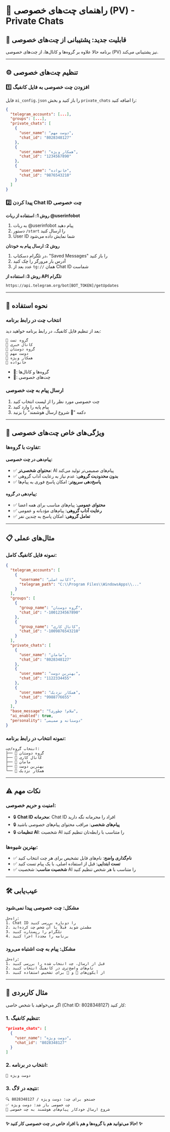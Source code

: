 # 📝 راهنمای چت‌های خصوصی (PV) - Private Chats

## 🔹 قابلیت جدید: پشتیبانی از چت‌های خصوصی

برنامه حالا علاوه بر گروه‌ها و کانال‌ها، از چت‌های خصوصی (PV) نیز پشتیبانی می‌کند.

---

## ⚙️ تنظیم چت‌های خصوصی

### 1️⃣ افزودن چت خصوصی به فایل کانفیگ

فایل `ai_config.json` را باز کنید و بخش `private_chats` را اضافه کنید:

```json
{
  "telegram_accounts": [...],
  "groups": [...],
  "private_chats": [
    {
      "user_name": "دوست مهم",
      "chat_id": "8028348127"
    },
    {
      "user_name": "همکار ویژه", 
      "chat_id": "1234567890"
    },
    {
      "user_name": "خانواده",
      "chat_id": "9876543210"
    }
  ]
}
```

### 2️⃣ پیدا کردن Chat ID چت خصوصی

**روش 1: استفاده از ربات @userinfobot**
1. به ربات @userinfobot پیام دهید
2. دستور `/start` را ارسال کنید
3. User ID شما نمایش داده می‌شود

**روش 2: ارسال پیام به خودتان**
1. در تلگرام دسکتاپ، "Saved Messages" را باز کنید
2. آدرس بار مرورگر را چک کنید
3. عدد بعد از `tg://` همان Chat ID شماست

**روش 3: استفاده از API تلگرام**
```
https://api.telegram.org/bot[BOT_TOKEN]/getUpdates
```

---

## 🎯 نحوه استفاده

### انتخاب چت در رابط برنامه

بعد از تنظیم فایل کانفیگ، در رابط برنامه خواهید دید:

```
📢 گروه تست
📢 کانال خبری  
📢 گروه دوستان
💬 دوست مهم
💬 همکار ویژه
💬 خانواده
```

- **📢**: گروه‌ها و کانال‌ها
- **💬**: چت‌های خصوصی

### ارسال پیام به چت خصوصی

1. چت خصوصی مورد نظر را از لیست انتخاب کنید
2. پیام پایه را وارد کنید
3. دکمه "🚀 شروع ارسال هوشمند" را بزنید

---

## 🤖 ویژگی‌های خاص چت‌های خصوصی

### تفاوت با گروه‌ها:

#### پیام‌دهی در چت خصوصی:
- ✅ **محتوای شخصی‌تر**: AI پیام‌های صمیمی‌تر تولید می‌کند
- ✅ **بدون محدودیت گروهی**: عدم نیاز به رعایت آداب گروهی
- ✅ **پاسخ‌دهی سریع‌تر**: امکان پاسخ فوری به پیام‌ها

#### پیام‌دهی در گروه:
- ✅ **محتوای عمومی**: پیام‌های مناسب برای همه اعضا
- ✅ **رعایت آداب گروهی**: پیام‌های مؤدبانه و عمومی
- ✅ **تعامل گروهی**: امکان پاسخ به چندین نفر

---

## 📋 مثال‌های عملی

### نمونه فایل کانفیگ کامل:

```json
{
  "telegram_accounts": [
    {
      "username": "اکانت اصلی",
      "telegram_path": "C:\\Program Files\\WindowsApps\\..."
    }
  ],
  "groups": [
    {
      "group_name": "گروه دوستان",
      "chat_id": "-1001234567890"
    },
    {
      "group_name": "کانال کاری",
      "chat_id": "-1009876543210"  
    }
  ],
  "private_chats": [
    {
      "user_name": "مامان",
      "chat_id": "8028348127"
    },
    {
      "user_name": "بهترین دوست",
      "chat_id": "1122334455"
    },
    {
      "user_name": "همکار نزدیک",
      "chat_id": "9988776655"
    }
  ],
  "base_message": "سلام! چطوری؟",
  "ai_enabled": true,
  "personality": "دوستانه و صمیمی"
}
```

### نمونه انتخاب در رابط برنامه:

```
انتخاب گروه/چت:
├── 📢 گروه دوستان
├── 📢 کانال کاری  
├── 💬 مامان
├── 💬 بهترین دوست
└── 💬 همکار نزدیک
```

---

## ⚠️ نکات مهم

### امنیت و حریم خصوصی:
- 🔒 **Chat ID محرمانه**: Chat ID افراد را محرمانه نگه دارید
- 🔒 **پیام‌های شخصی**: مراقب محتوای پیام‌های خصوصی باشید
- 🔒 **تنظیمات AI**: شخصیت AI را متناسب با رابطه‌تان تنظیم کنید

### بهترین شیوه‌ها:
- ✅ **نام‌گذاری واضح**: نام‌های قابل تشخیص برای هر چت انتخاب کنید
- ✅ **تست ابتدایی**: قبل از استفاده اصلی، با یک پیام تست کنید
- ✅ **شخصیت مناسب**: شخصیت AI را متناسب با هر شخص تنظیم کنید

---

## 🛠️ عیب‌یابی

### مشکل: چت خصوصی پیدا نمی‌شود
```
راه‌حل:
1. Chat ID را دوباره بررسی کنید
2. مطمئن شوید قبلاً با آن شخص چت کرده‌اید
3. تلگرام را ریستارت کنید
4. برنامه را مجدداً اجرا کنید
```

### مشکل: پیام به چت اشتباه می‌رود
```
راه‌حل:
1. قبل از ارسال، چت انتخاب شده را بررسی کنید
2. نام‌های واضح‌تری در کانفیگ انتخاب کنید
3. از آیکون‌های 📢 و 💬 برای تشخیص استفاده کنید
```

---

## 🎉 مثال کاربردی

اگر می‌خواهید با شخص خاصی (Chat ID: 8028348127) کار کنید:

### 1. تنظیم کانفیگ:
```json
"private_chats": [
  {
    "user_name": "دوست ویژه",
    "chat_id": "8028348127"
  }
]
```

### 2. انتخاب در برنامه:
```
💬 دوست ویژه
```

### 3. نتیجه در لاگ:
```
🔍 جستجو برای چت: دوست ویژه / 8028348127
✅ چت خصوصی باز شد: دوست ویژه
🚀 شروع ارسال خودکار پیام‌های هوشمند به چت خصوصی
```

---

**✨ حالا می‌توانید هم با گروه‌ها و هم با افراد خاص در چت خصوصی کار کنید! ✨**
